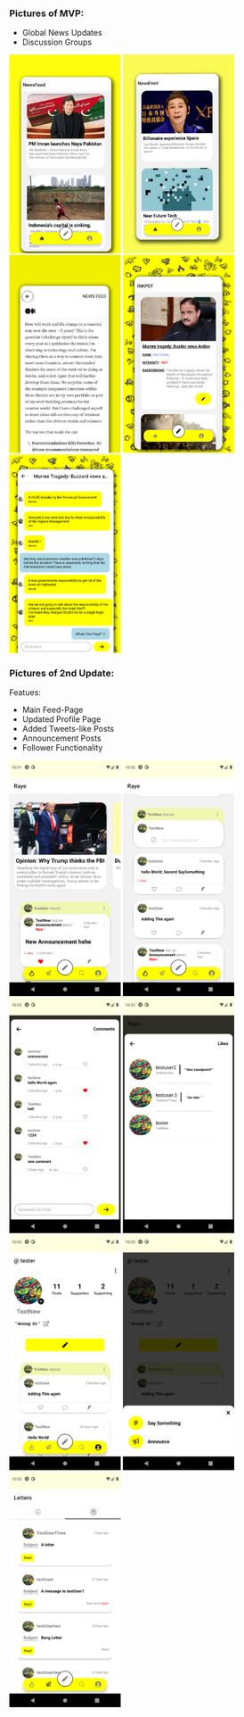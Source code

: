 ### Pictures of MVP:
- Global News Updates
- Discussion Groups

<img src="./img/1.png" style="width: 200px; display: inline-block;" alt="Image 1">
<img src="./img/2.png" style="width: 200px; display: inline-block;" alt="Image 2">
<img src="./img/3.png" style="width: 200px; display: inline-block;" alt="Image 3">
<img src="./img/4.png" style="width: 200px; display: inline-block;" alt="Image 4">
<img src="./img/5.png" style="width: 200px; display: inline-block;" alt="Image 5">

### Pictures of 2nd Update:

Featues:
- Main Feed-Page
- Updated Profile Page
- Added Tweets-like Posts 
- Announcement Posts
- Follower Functionality

<img src="./img/6.png" style="width: 200px;" alt="Image 6">
<img src="./img/7.png" style="width: 200px;" alt="Image 7">
<img src="./img/8.png" style="width: 200px;" alt="Image 8">
<img src="./img/9.png" style="width: 200px;" alt="Image 9">
<img src="./img/10.png" style="width: 200px;" alt="Image 10">
<img src="./img/11.png" style="width: 200px;" alt="Image 11">
<img src="./img/12.png" style="width: 200px;" alt="Image 12">

